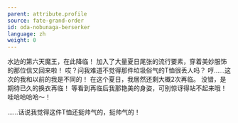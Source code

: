 ```yaml
---
parent: attribute.profile
source: fate-grand-order
id: oda-nobunaga-berserker
language: zh
weight: 0
---
```


水边的第六天魔王，在此降临！
加入了大量夏日尾张的流行要素，穿着美妙服饰的那位信又回来啦！
哎？问我难道不觉得那件垃圾俗气的T恤很丢人吗？
哼……这次的我和以前的我是不同的！
在这个夏日，我居然还剩大概2次再临。
没错，是期待已久的换衣再临！
等看到再临后我那艳美的身姿，可别惊讶得站不起来哦！
哇哈哈哈哈～！

……话说我觉得这件T恤还挺帅气的，挺帅气的！
